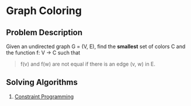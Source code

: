 # Graph Coloring

## Problem Description

Given an undirected graph G = (V, E), find the **smallest** set of colors C and the function f: V -> C such that

> f(v) and f(w) are not equal if there is an edge (v, w) in E.

## Solving Algorithms

1. [Constraint Programming](https://github.com/Lee-Null/Algorithm/tree/master/Problems/Graph%20Coloring/constraint_programming/README.md)
